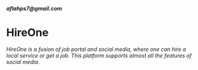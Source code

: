 <h5>aflahps7@gmail.com</h5>
<h1>HireOne</h1>
<h6>
HireOne is a fusion of job portal and social media, where one can hire a local service or get a job. 
This platform supports almost all the features of social media.
</h6>

